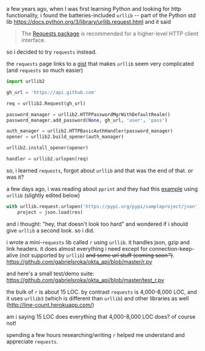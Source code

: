 a few years ago, when I was first learning Python and looking for http functionality, i found the batteries-included `urllib` -- part of the Python std lib
https://docs.python.org/3/library/urllib.request.html and it said
> The [Requests package](https://requests.readthedocs.io/en/master/) is recommended for a higher-level HTTP client interface.

so i decided to try `requests` instead.

the `requests` page links to a [gist](https://gist.github.com/kennethreitz/973705) 
that makes `urllib` seem very complicated (and `requests` so much easier)
```python
import urllib2

gh_url = 'https://api.github.com'

req = urllib2.Request(gh_url)

password_manager = urllib2.HTTPPasswordMgrWithDefaultRealm()
password_manager.add_password(None, gh_url, 'user', 'pass')

auth_manager = urllib2.HTTPBasicAuthHandler(password_manager)
opener = urllib2.build_opener(auth_manager)

urllib2.install_opener(opener)

handler = urllib2.urlopen(req)
```

so, i learned `requests`, forgot about `urllib` and that was the end of that. or was it?

a few days ago, i was reading about `pprint` and they had this [example](https://docs.python.org/3/library/pprint.html#example) using `urllib` (slightly edited below)
```python
with urllib.request.urlopen('https://pypi.org/pypi/sampleproject/json') as res:
    project = json.load(res)
```

and i thought: "hey, that doesn't look too hard" and wondered if i should give `urllib` a second look. so i did.

i wrote a mini-`requests` lib called `r` using `urllib`. it handles json, gzip and link headers.
it does almost everything i need except for connection-keep-alive (not supported by `urllib`) ~~and some url stuff (coming soon&trade;)~~.
https://github.com/gabrielsroka/okta_api/blob/master/r.py

and here's a small test/demo suite: https://github.com/gabrielsroka/okta_api/blob/master/test_r.py

the bulk of `r` is about 15 LOC. by contrast `requests` is 4,000-8,000 LOC, and it uses `urllib3` (which is different than `urllib`) and other libraries as well (http://line-count.herokuapp.com/)

am i saying 15 LOC does everything that 4,000-8,000 LOC does? of course not!

spending a few hours researching/writing `r` helped me understand and appreciate `requests`.
